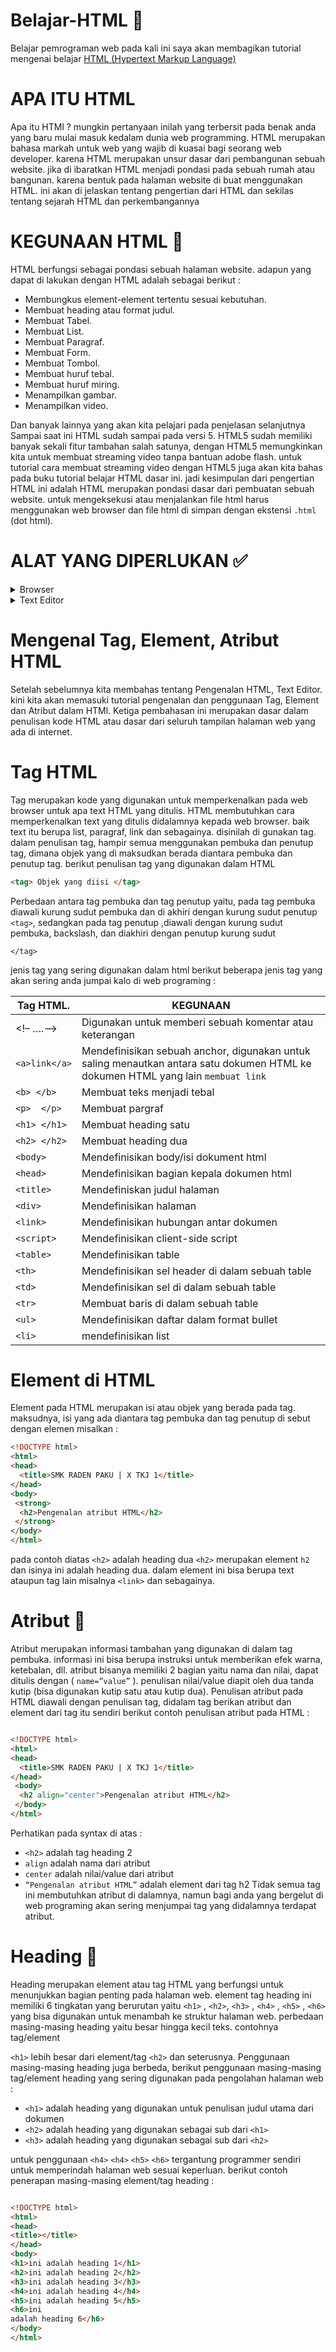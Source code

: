 # Belajar-HTML 📂
  Belajar pemrograman web 
  pada kali ini saya akan membagikan tutorial mengenai belajar <a href="https://id.wikipedia.org/wiki/HTML">HTML (Hypertext Markup Language)</a>
  
# APA ITU HTML 
  Apa itu HTMl ? mungkin pertanyaan inilah yang terbersit pada benak anda yang
baru mulai masuk kedalam dunia web programming. HTML merupakan bahasa markah untuk web
yang wajib di kuasai bagi seorang web developer. karena HTML merupakan unsur dasar
dari pembangunan sebuah website. jika di ibaratkan HTML menjadi pondasi pada sebuah rumah
atau bangunan. karena bentuk pada halaman website di buat menggunakan HTML. ini akan di jelaskan tentang pengertian dari HTML
dan sekilas tentang sejarah HTML dan perkembangannya 

# KEGUNAAN HTML 💽
  HTML berfungsi sebagai pondasi sebuah halaman website. adapun yang dapat di lakukan
dengan HTML adalah sebagai berikut :

- Membungkus element-element tertentu sesuai kebutuhan.
- Membuat heading atau format judul.
- Membuat Tabel.
- Membuat List.
- Membuat Paragraf.
- Membuat Form.
- Membuat Tombol.
- Membuat huruf tebal.
- Membuat huruf miring.
- Menampilkan gambar.
- Menampilkan video.

Dan banyak lainnya yang akan kita pelajari pada penjelasan selanjutnya
Sampai saat ini HTML sudah sampai pada versi 5. HTML5 sudah memiliki banyak sekali
fitur tambahan salah satunya, dengan HTML5 memungkinkan kita untuk membuat streaming
video tanpa bantuan adobe flash. untuk tutorial cara membuat streaming video dengan HTML5
juga akan kita bahas pada buku tutorial belajar HTML dasar ini.
jadi kesimpulan dari pengertian HTML ini adalah HTML merupakan pondasi dasar dari
pembuatan sebuah website. untuk mengeksekusi atau menjalankan file html harus menggunakan
web browser dan file html di simpan dengan ekstensi ``.html`` (dot html).

# ALAT YANG DIPERLUKAN ✅
  <details>
  <summary>
  Browser
  </summary>
  <br>
  Browser merupakan aplikasi yang akan kita gunakan untuk menjalankan code program
html yang sudah kita tulis. browser ini ialah syarat yang harus anda penuhi jika anda belajar web
programing. untuk browser itu sendiri bisa digunakan yang sudah disediakan oleh sistem operasi
langsung ataupun bisa juga digunakan aplikasi browser yang lain seperti: Mozilla Firefox,
Opera, Chrome dan sebagainya.
  </details>
<details>
  <summary>
  Text Editor 
  </summary>
  <br>
  Text Editor merupakan aplikasi yang digunakan untuk menulis syntax atau kode program,
disini khususnya untuk penulisan kode program HTML itu sendiri. Text editor sendiri sangatlah
banyak yang bisa digunakan untuk penulisan kode HTML, contohnya seperti Notepad yang
disediakan oleh sistem operasi windows, Textedit yang disediakan oleh sistem operasi Mac dan
Nano yang disediakan oleh sistem operasi linux. Text editor berbeda dengan Word Processor
(Microsoft Word, King Soft, WordPerfect). Itu dikarenakan text editor tidak bisa digunakan
untuk mengatur format document serta tidak disediakan fitur-fitur yang bisa digunakan untuk
desktop publishing
</details>

# Mengenal Tag, Element, Atribut HTML

Setelah sebelumnya kita membahas tentang Pengenalan HTML, Text Editor. kini kita
akan memasuki tutorial pengenalan dan penggunaan Tag, Element dan Atribut dalam HTMl.
Ketiga pembahasan ini merupakan dasar dalam penulisan kode HTML atau dasar dari seluruh
tampilan halaman web yang ada di internet.

# Tag HTML

Tag merupakan kode yang digunakan untuk memperkenalkan pada web browser untuk
apa text HTML yang ditulis. HTML membutuhkan cara memperkenalkan text yang ditulis
didalamnya kepada web browser. baik text itu berupa list, paragraf, link dan sebagainya.
disinilah di gunakan tag. dalam penulisan tag, hampir semua menggunakan pembuka dan
penutup tag, dimana objek yang di maksudkan berada diantara pembuka dan penutup tag. berikut
penulisan tag yang digunakan dalam HTML

```html
<tag> Objek yang diisi </tag>

```
Perbedaan antara tag pembuka dan tag penutup yaitu, pada tag pembuka diawali kurung
sudut pembuka dan di akhiri dengan kurung sudut penutup ``<tag>``, sedangkan pada tag penutup
,diawali dengan kurung sudut pembuka, backslash, dan diakhiri dengan penutup kurung sudut 

``</tag>``

jenis tag yang sering digunakan dalam html
berikut beberapa jenis tag yang akan sering anda jumpai kalo di web programing :

|   Tag HTML.     |   KEGUNAAN    |
| --------------- | ------------- |
|   <!– ….–>      |   Digunakan untuk memberi sebuah komentar atau keterangan |
| ``<a>link</a>`` | Mendefinisikan sebuah anchor, digunakan untuk saling menautkan antara satu dokumen HTML ke dokumen HTML yang lain ``membuat link`` |
| ``<b> </b>`` | Membuat teks menjadi tebal |
| ``<p>  </p>`` | Membuat pargraf |
| ``<h1> </h1>``  | Membuat heading satu |
| ``<h2> </h2>``  | Membuat heading dua |
| ``<body>``  | Mendefinisikan body/isi dokument html |
| ``<head>``  | Mendefinisikan bagian kepala dokumen html |
| ``<title>``     | Mendefiniskan judul halaman |
| ``<div>``      | Mendefinisikan halaman |
| ``<link>``     | Mendefinisikan hubungan antar dokumen |
| ``<script>``   | Mendefinisikan client-side script |
| ``<table>``    | Mendefinisikan table |
| ``<th>``      | Mendefinisikan sel header di dalam sebuah table |
| ``<td>``        | Mendefinisikan sel di dalam sebuah table |
| ``<tr>``        | Membuat baris di dalam sebuah table |
| ``<ul>``        | Mendefinisikan daftar dalam format bullet |
| ``<li>``        | mendefinisikan list |

# Element di HTML
Element pada HTML merupakan isi atau objek yang berada pada tag. maksudnya, isi
yang ada diantara tag pembuka dan tag penutup di sebut dengan elemen misalkan :

```html
<!DOCTYPE html>
<html>
<head>
  <title>SMK RADEN PAKU | X TKJ 1</title>
</head>
<body>
 <strong>
  <h2>Pengenalan atribut HTML</h2>
 </strong>
</body>
</html>
```

pada contoh diatas ``<h2>`` adalah heading dua ``<h2>`` merupakan element ``h2`` dan isinya ini adalah
heading dua. dalam element ini bisa berupa text ataupun tag lain misalnya ``<link>`` dan
sebagainya.

# Atribut 🍁
  Atribut merupakan informasi tambahan yang digunakan di dalam tag pembuka. informasi
ini bisa berupa instruksi untuk memberikan efek warna, ketebalan, dll. atribut bisanya memiliki 2 bagian yaitu nama dan nilai, dapat ditulis dengan ( 
``` name=”value” ```  ). penulisan nilai/value diapit
oleh dua tanda kutip (bisa digunakan kutip satu atau kutip dua).
Penulisan atribut pada HTML diawali dengan penulisan tag, didalam tag berikan atribut
dan element dari tag itu sendiri berikut contoh penulisan atribut pada HTML :

```html 

<!DOCTYPE html>
<html>
<head>
  <title>SMK RADEN PAKU | X TKJ 1</title>
</head>
 <body>
  <h2 align="center">Pengenalan atribut HTML</h2>
 </body>
</html>

```

Perhatikan pada syntax di atas :
- ``<h2>`` adalah tag heading 2
- ``align`` adalah nama dari atribut
- ``center`` adalah nilai/value dari atribut
- ``“Pengenalan atribut HTML”`` adalah element dari tag h2
Tidak semua tag ini membutuhkan atribut di dalamnya, namun bagi anda yang bergelut di
web programing akan sering menjumpai tag yang didalamnya terdapat atribut.

# Heading 🌿
Heading merupakan element atau tag HTML yang berfungsi untuk menunjukkan bagian
penting pada halaman web. element tag heading ini memiliki 6 tingkatan yang berurutan yaitu ``<h1>`` , ``<h2>``, ``<h3>`` , ``<h4>`` , ``<h5>`` , ``<h6>`` yang bisa digunakan untuk menambah ke struktur halaman
web. perbedaan masing-masing heading yaitu besar hingga kecil teks. contohnya tag/element

``<h1>`` lebih besar dari element/tag ``<h2>`` dan seterusnya.
Penggunaan masing-masing heading juga berbeda, berikut penggunaan masing-masing
tag/element heading yang sering digunakan pada pengolahan halaman web :
- ``<h1>`` adalah heading yang digunakan untuk penulisan judul utama dari dokumen
- ``<h2>`` adalah heading yang digunakan sebagai sub dari ``<h1>``
- ``<h3>`` adalah heading yang digunakan sebagai sub dari ``<h2>``

untuk penggunaan ``<h4>`` ``<h4>`` ``<h5>`` ``<h6>`` tergantung programmer sendiri untuk memperindah
halaman web sesuai keperluan.
berikut contoh penerapan masing-masing element/tag heading :

```html

<!DOCTYPE html>
<html>
<head>
<title></title>
</head>
<body>
<h1>ini adalah heading 1</h1>
<h2>ini adalah heading 2</h2>
<h3>ini adalah heading 3</h3>
<h4>ini adalah heading 4</h4>
<h5>ini adalah heading 5</h5>
<h6>ini
adalah heading 6</h6>
</body>
</html>

```

